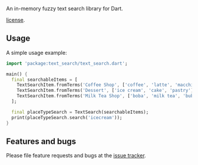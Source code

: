 An in-memory fuzzy text search library for Dart.

[license](https://github.com/dart-lang/stagehand/blob/master/LICENSE).

## Usage

A simple usage example:

```dart
import 'package:text_search/text_search.dart';

main() {
  final searchableItems = [
    TextSearchItem.fromTerms('Coffee Shop', ['coffee', 'latte', 'macchiato', 'tea']),
    TextSearchItem.fromTerms('Dessert', ['ice cream', 'cake', 'pastry']),
    TextSearchItem.fromTerms('Milk Tea Shop', ['boba', 'milk tea', 'bubble tea']),
  ];

  final placeTypeSearch = TextSearch(searchableItems);
  print(placeTypeSearch.search('icecream'));
}
```

## Features and bugs

Please file feature requests and bugs at the [issue tracker][tracker].

[tracker]: https://github.com/FlutterFlow/text_search/issues
